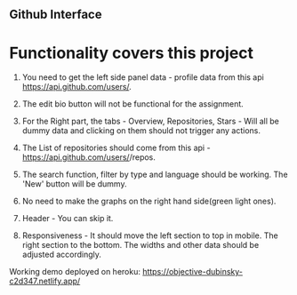 ## Github Interface

# Functionality covers this project

1. You need to get the left side panel data - profile data from this api https://api.github.com/users/<user-name>. 

2. The edit bio button will not be functional for the assignment.

3.  For the Right part, the tabs - Overview, Repositories, Stars - Will all be dummy data and clicking on them should not trigger any actions. 

4. The List of repositories should come from this api - https://api.github.com/users/<user-name>/repos. 

5. The search function, filter by type and language should be working. The 'New' button will be dummy. 

6. No need to make the graphs on the right hand side(green light ones).

7. Header - You can skip it.

8. Responsiveness - It should move the left section to top in mobile. The right section to the bottom. The widths and other data should be adjusted accordingly.

Working demo deployed on heroku: https://objective-dubinsky-c2d347.netlify.app/
